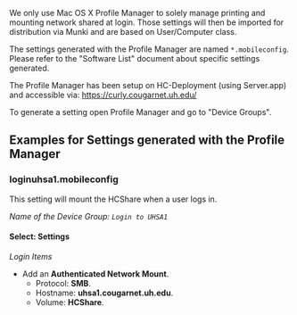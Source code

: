
We only use Mac OS X Profile Manager to solely manage printing and mounting network shared at login. Those settings will then be imported for distribution via Munki and are based on User/Computer class.

The settings generated with the Profile Manager are named `*.mobileconfig`. Please refer to the "Software List" document about specific settings generated.

The Profile Manager has been setup on HC-Deployment (using Server.app) and accessible via: https://curly.cougarnet.uh.edu/

To generate a setting open Profile Manager and go to "Device Groups".

## Examples for Settings generated with the Profile Manager

### loginuhsa1.mobileconfig

This setting will mount the HCShare when a user logs in.

_Name of the Device Group: `Login to UHSA1`_

#### Select: Settings

*Login Items*
* Add an **Authenticated Network Mount**.
	*  Protocol: **SMB**.
	*  Hostname: **uhsa1.cougarnet.uh.edu**.
	*  Volume: **HCShare**.
